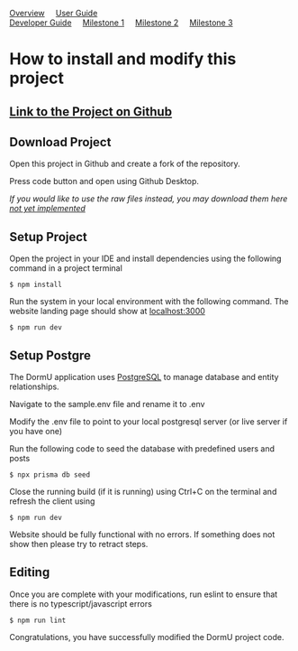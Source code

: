 [Overview](/index) &nbsp;&nbsp;&nbsp;
[User Guide](/user-guide.md)  &nbsp;&nbsp;&nbsp;  
[Developer Guide](/developer-guide.md)  &nbsp;&nbsp;&nbsp; 
[Milestone 1](/milestone1) &nbsp;&nbsp;&nbsp; [Milestone 2](./milestone2) &nbsp;&nbsp;&nbsp; [Milestone 3](./milestone3) <br>

# How to install and modify this project

## [Link to the Project on Github](https://github.com/dorm-u/dorm-u.github.io)

## Download Project
Open this project in Github and create a fork of the repository.

Press code button and open using Github Desktop.

*If you would like to use the raw files instead, you may download them here [not yet implemented]()*

## Setup Project
Open the project in your IDE and install dependencies using the following command in a project terminal

```
$ npm install
```

Run the system in your local environment with the following command. The website landing page should show at [localhost:3000](localhost:3000)


```
$ npm run dev
```

## Setup Postgre
The DormU application uses [PostgreSQL](https://www.postgresql.org/) to manage database and entity relationships. 

Navigate to the sample.env file and rename it to .env

Modify the .env file to point to your local postgresql server (or live server if you have one)

Run the following code to seed the database with predefined users and posts

```
$ npx prisma db seed
```

Close the running build (if it is running) using Ctrl+C on the terminal and refresh the client using 

```
$ npm run dev
```

Website should be fully functional with no errors. If something does not show then please try to retract steps. 

## Editing
Once you are complete with your modifications, run eslint to ensure that there is no typescript/javascript errors

```
$ npm run lint
```

Congratulations, you have successfully modified the DormU project code. 